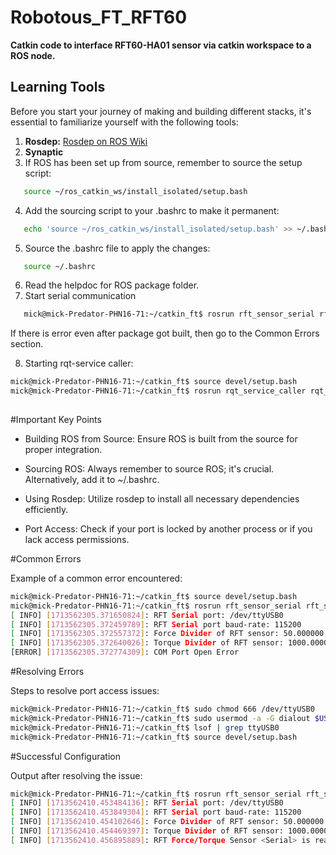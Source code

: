 # Robotous_FT_RFT60

**Catkin code to interface RFT60-HA01 sensor via catkin workspace to a ROS node.**

## Learning Tools

Before you start your journey of making and building different stacks, it's essential to familiarize yourself with the following tools:

1. **Rosdep:** [Rosdep on ROS Wiki](http://wiki.ros.org/rosdep)
2. **Synaptic**
3. If ROS has been set up from source, remember to source the setup script:
```bash
   source ~/ros_catkin_ws/install_isolated/setup.bash
```

4. Add the sourcing script to your .bashrc to make it permanent:
```bash
   echo 'source ~/ros_catkin_ws/install_isolated/setup.bash' >> ~/.bashrc
```

5. Source the .bashrc file to apply the changes:
```bash
   source ~/.bashrc
```
6. Read the helpdoc for ROS package folder.
7. Start serial communication
```bash
   mick@mick-Predator-PHN16-71:~/catkin_ft$ rosrun rft_sensor_serial rft_sensor_serial
```
If there is error even after package got built, then go to the Common Errors section.

8. Starting rqt-service caller:
```bash
mick@mick-Predator-PHN16-71:~/catkin_ft$ source devel/setup.bash 
mick@mick-Predator-PHN16-71:~/catkin_ft$ rosrun rqt_service_caller rqt_service_caller
   
```

#Important Key Points

*  Building ROS from Source: Ensure ROS is built from the source for proper integration.

*  Sourcing ROS: Always remember to source ROS; it's crucial. Alternatively, add it to ~/.bashrc.

*  Using Rosdep: Utilize rosdep to install all necessary dependencies efficiently.

*  Port Access: Check if your port is locked by another process or if you lack access permissions.

#Common Errors

Example of a common error encountered:

```bash
mick@mick-Predator-PHN16-71:~/catkin_ft$ source devel/setup.bash
mick@mick-Predator-PHN16-71:~/catkin_ft$ rosrun rft_sensor_serial rft_sensor_serial
[ INFO] [1713562305.371650824]: RFT Serial port: /dev/ttyUSB0
[ INFO] [1713562305.372459789]: RFT Serial port baud-rate: 115200
[ INFO] [1713562305.372557372]: Force Divider of RFT sensor: 50.000000
[ INFO] [1713562305.372640026]: Torque Divider of RFT sensor: 1000.000000
[ERROR] [1713562305.372774309]: COM Port Open Error

```

#Resolving Errors

Steps to resolve port access issues:
```bash
mick@mick-Predator-PHN16-71:~/catkin_ft$ sudo chmod 666 /dev/ttyUSB0
mick@mick-Predator-PHN16-71:~/catkin_ft$ sudo usermod -a -G dialout $USER
mick@mick-Predator-PHN16-71:~/catkin_ft$ lsof | grep ttyUSB0
mick@mick-Predator-PHN16-71:~/catkin_ft$ source devel/setup.bash
```

#Successful Configuration

Output after resolving the issue:
```bash
mick@mick-Predator-PHN16-71:~/catkin_ft$ rosrun rft_sensor_serial rft_sensor_serial
[ INFO] [1713562410.453484136]: RFT Serial port: /dev/ttyUSB0
[ INFO] [1713562410.453849304]: RFT Serial port baud-rate: 115200
[ INFO] [1713562410.454102646]: Force Divider of RFT sensor: 50.000000
[ INFO] [1713562410.454469397]: Torque Divider of RFT sensor: 1000.000000
[ INFO] [1713562410.456895889]: RFT Force/Torque Sensor <Serial> is ready!!!!
```

#
